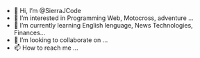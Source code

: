 - 👋 Hi, I’m @SierraJCode
- 👀 I’m interested in Programming Web, Motocross, adventure ...
- 🌱 I’m currently learning English lenguage, News Technologies, Finances...
- 💞️ I’m looking to collaborate on ...
- 📫 How to reach me ...

<!---
SierraJCode/SierraJCode is a ✨ special ✨ repository because its `README.md` (this file) appears on your GitHub profile.
You can click the Preview link to take a look at your changes.
--->
